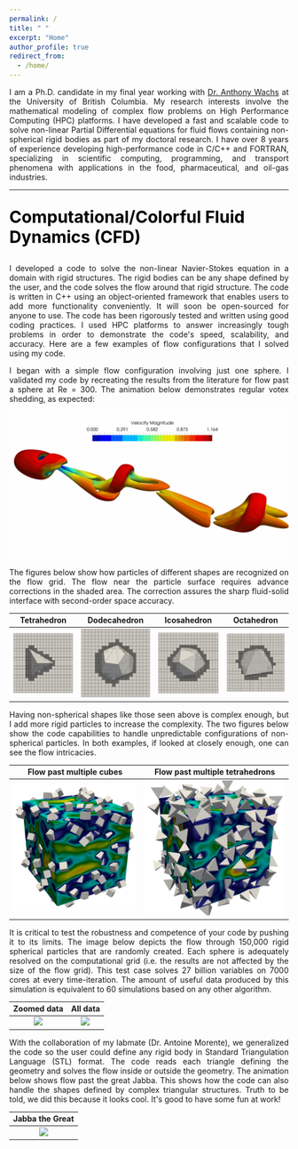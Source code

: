 ```yaml
---
permalink: /
title: " "
excerpt: "Home"
author_profile: true
redirect_from:
  - /home/
---
```


<p style="text-align:justify; font-size=22px;"> 
I am a Ph.D. candidate in my final year working with <a href="https://personal.math.ubc.ca/~wachs/" target="_blank">Dr. Anthony Wachs</a> at the University of British Columbia. My research interests involve the mathematical modeling of complex flow problems on High Performance Computing (HPC) platforms. I have developed a fast and scalable code to solve non-linear Partial Differential equations for fluid flows containing non-spherical rigid bodies as part of my doctoral research. I have over 8 years of experience developing high-performance code in C/C++ and FORTRAN, specializing in scientific computing, programming, and transport phenomena with applications in the food, pharmaceutical, and oil-gas industries.
</p>

<hr>

<p style="text-align:left; color:Black; font-size:30px; font-weight:bold;"> 
Computational/Colorful Fluid Dynamics (CFD)
</p>

<p style="text-align:justify; font-size=22px;"> 
I developed a code to solve the non-linear Navier-Stokes equation in a domain with rigid structures. The rigid bodies can be any shape defined by the user, and the code solves the flow around that rigid structure. The code is written in C++ using an object-oriented framework that enables users to add more functionality conveniently. It will soon be open-sourced for anyone to use. The code has been rigorously tested and written using good coding practices. I used HPC platforms to answer increasingly tough problems in order to demonstrate the code's speed, scalability, and accuracy. Here are a few examples of flow configurations that I solved using my code.
</p>

<p style="text-align:justify; font-size=22px;"> 
I began with a simple flow configuration involving just one sphere. I validated my code by recreating the results from the literature for flow past a sphere at Re = 300. The animation below demonstrates regular votex shedding, as expected:
</p>

![](../files/vortex.gif)

<p style="text-align:justify; font-size=22px;"> 
The figures below show how particles of different shapes are recognized on the flow grid. The flow near the particle surface requires advance corrections in the shaded area. The correction assures the sharp fluid-solid interface with second-order space accuracy.
</p>

Tetrahedron | Dodecahedron | Icosahedron | Octahedron
:-------------------------:|:-------------------------:|:-------------------------:|:-------------------------:
![](../files/tetra_impacted.png) | ![](../files/dodeca_impacted.png) | ![](../files/icosa_impacted.png) | ![](../files/octa_impacted.png)

<p style="text-align:justify; font-size=22px;"> 
Having non-spherical shapes like those seen above is complex enough, but I add more rigid particles to increase the complexity. The two figures below show the code capabilities to handle unpredictable configurations of non-spherical particles. In both examples, if looked at closely enough, one can see the flow intricacies.
</p>

Flow past multiple cubes | Flow past multiple tetrahedrons
:-------------------------:|:-------------------------:
![](../files/suspension_cube.png) | ![](../files/suspension_tetra.png)

<p style="text-align:justify; font-size=22px;"> 
It is critical to test the robustness and competence of your code by pushing it to its limits. The image below depicts the flow through 150,000 rigid spherical particles that are randomly created. Each sphere is adequately resolved on the computational grid (i.e. the results are not affected by the size of the flow grid). This test case solves 27 billion variables on 7000 cores at every time-iteration. The amount of useful data produced by this simulation is equivalent to 60 simulations based on any other algorithm.
</p>

Zoomed data | All data
:-------------------------:|:-------------------------:
![](../files/big_data_zoom.png) | ![](../files/big_data_whole.png)

<p style="text-align:justify; font-size=22px;"> 
With the collaboration of my labmate (Dr. Antoine Morente), we generalized the code so the user could define any rigid body in Standard Triangulation Language (STL) format. The code reads each triangle defining the geometry and solves the flow inside or outside the geometry. The animation below shows flow past the great Jabba. This shows how the code can also handle the shapes defined by complex triangular structures. Truth to be told, we did this because it looks cool. It's good to have some fun at work!
</p>

| Jabba the Great |
|:-------------------------------:|
| ![](../files/Jabba_anime.gif) |